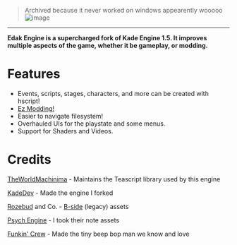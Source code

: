 > Archived because it never worked on windows appearently wooooo
![image](https://user-images.githubusercontent.com/20869262/233237345-83cf057e-ff50-4969-89ae-22d9e18faa0f.png)
---

**Edak Engine is a supercharged fork of Kade Engine 1.5. It improves multiple aspects of the game, whether it be gameplay, or modding.**

# Features
- Events, scripts, stages, characters, and more can be created with hscript!
- [Ez Modding!](https://github.com/Skullbite/Edak-Engine/wiki)
- Easier to navigate filesystem!
- Overhauled UIs for the playstate and some menus.
- Support for Shaders and Videos.

# Credits
[TheWorldMachinima](https://github.com/TheWorldMachinima) - Maintains the Teascript library used by this engine

[KadeDev](https://github.com/KadeDev) - Made the engine I forked

[Rozebud](https://github.com/ThatRozebudDude) and Co. - [B-side](https://gamebanana.com/mods/42724) (legacy) assets

[Psych Engine](https://github.com/ShadowMario/FNF-PsychEngine) - I took their note assets

[Funkin' Crew](https://github.com/FunkinCrew) - Made the tiny beep bop man we know and love
